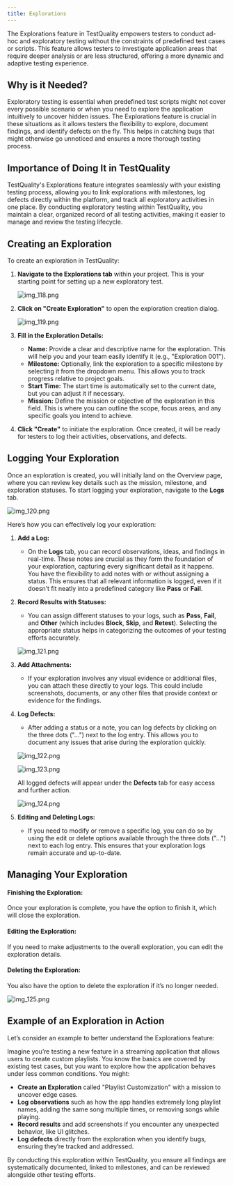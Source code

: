 ```yaml
---
title: Explorations
---
```


The Explorations feature in TestQuality empowers testers to conduct ad-hoc and exploratory testing without the constraints of predefined test cases or scripts. This feature allows testers to investigate application areas that require deeper analysis or are less structured, offering a more dynamic and adaptive testing experience.

## Why is it Needed?

Exploratory testing is essential when predefined test scripts might not cover every possible scenario or when you need to explore the application intuitively to uncover hidden issues. The Explorations feature is crucial in these situations as it allows testers the flexibility to explore, document findings, and identify defects on the fly. This helps in catching bugs that might otherwise go unnoticed and ensures a more thorough testing process.

## Importance of Doing It in TestQuality

TestQuality's Explorations feature integrates seamlessly with your existing testing process, allowing you to link explorations with milestones, log defects directly within the platform, and track all exploratory activities in one place. By conducting exploratory testing within TestQuality, you maintain a clear, organized record of all testing activities, making it easier to manage and review the testing lifecycle.

## Creating an Exploration

To create an exploration in TestQuality:

1. **Navigate to the Explorations tab** within your project. This is your starting point for setting up a new exploratory test.

    ![img_118.png](img/img_118.png)

2. **Click on "Create Exploration"** to open the exploration creation dialog.

    ![img_119.png](img/img_119.png)

3. **Fill in the Exploration Details:**
   - **Name:** Provide a clear and descriptive name for the exploration. This will help you and your team easily identify it (e.g., "Exploration 001").
   - **Milestone:** Optionally, link the exploration to a specific milestone by selecting it from the dropdown menu. This allows you to track progress relative to project goals.
   - **Start Time:** The start time is automatically set to the current date, but you can adjust it if necessary.
   - **Mission:** Define the mission or objective of the exploration in this field. This is where you can outline the scope, focus areas, and any specific goals you intend to achieve.
4. **Click "Create"** to initiate the exploration. Once created, it will be ready for testers to log their activities, observations, and defects.

## Logging Your Exploration

Once an exploration is created, you will initially land on the Overview page, where you can review key details such as the mission, milestone, and exploration statuses. To start logging your exploration, navigate to the **Logs** tab.

 ![img_120.png](img/img_120.png)

Here’s how you can effectively log your exploration:

1. **Add a Log:**
   - On the **Logs** tab, you can record observations, ideas, and findings in real-time. These notes are crucial as they form the foundation of your exploration, capturing every significant detail as it happens. You have the flexibility to add notes with or without assigning a status. This ensures that all relevant information is logged, even if it doesn’t fit neatly into a predefined category like **Pass** or **Fail**.

2. **Record Results with Statuses:**
   - You can assign different statuses to your logs, such as **Pass**, **Fail**, and **Other** (which includes **Block**, **Skip**, and **Retest**). Selecting the appropriate status helps in categorizing the outcomes of your testing efforts accurately.

    ![img_121.png](img/img_121.png)

3. **Add Attachments:**
   - If your exploration involves any visual evidence or additional files, you can attach these directly to your logs. This could include screenshots, documents, or any other files that provide context or evidence for the findings.

4. **Log Defects:**
   - After adding a status or a note, you can log defects by clicking on the three dots ("...") next to the log entry. This allows you to document any issues that arise during the exploration quickly. 

    ![img_122.png](img/img_122.png)

    ![img_123.png](img/img_123.png)

    All logged defects will appear under the **Defects** tab for easy access and further action.

    ![img_124.png](img/img_124.png)

5. **Editing and Deleting Logs:**
   - If you need to modify or remove a specific log, you can do so by using the edit or delete options available through the three dots ("...") next to each log entry. This ensures that your exploration logs remain accurate and up-to-date.

## Managing Your Exploration

#### Finishing the Exploration:
Once your exploration is complete, you have the option to finish it, which will close the exploration.

#### Editing the Exploration:
If you need to make adjustments to the overall exploration, you can edit the exploration details.

#### Deleting the Exploration:
You also have the option to delete the exploration if it’s no longer needed.

   ![img_125.png](img/img_125.png)

## Example of an Exploration in Action

Let’s consider an example to better understand the Explorations feature:

Imagine you’re testing a new feature in a streaming application that allows users to create custom playlists. You know the basics are covered by existing test cases, but you want to explore how the application behaves under less common conditions. You might:

- **Create an Exploration** called "Playlist Customization" with a mission to uncover edge cases.
- **Log observations** such as how the app handles extremely long playlist names, adding the same song multiple times, or removing songs while playing.
- **Record results** and add screenshots if you encounter any unexpected behavior, like UI glitches.
- **Log defects** directly from the exploration when you identify bugs, ensuring they’re tracked and addressed.

By conducting this exploration within TestQuality, you ensure all findings are systematically documented, linked to milestones, and can be reviewed alongside other testing efforts.
